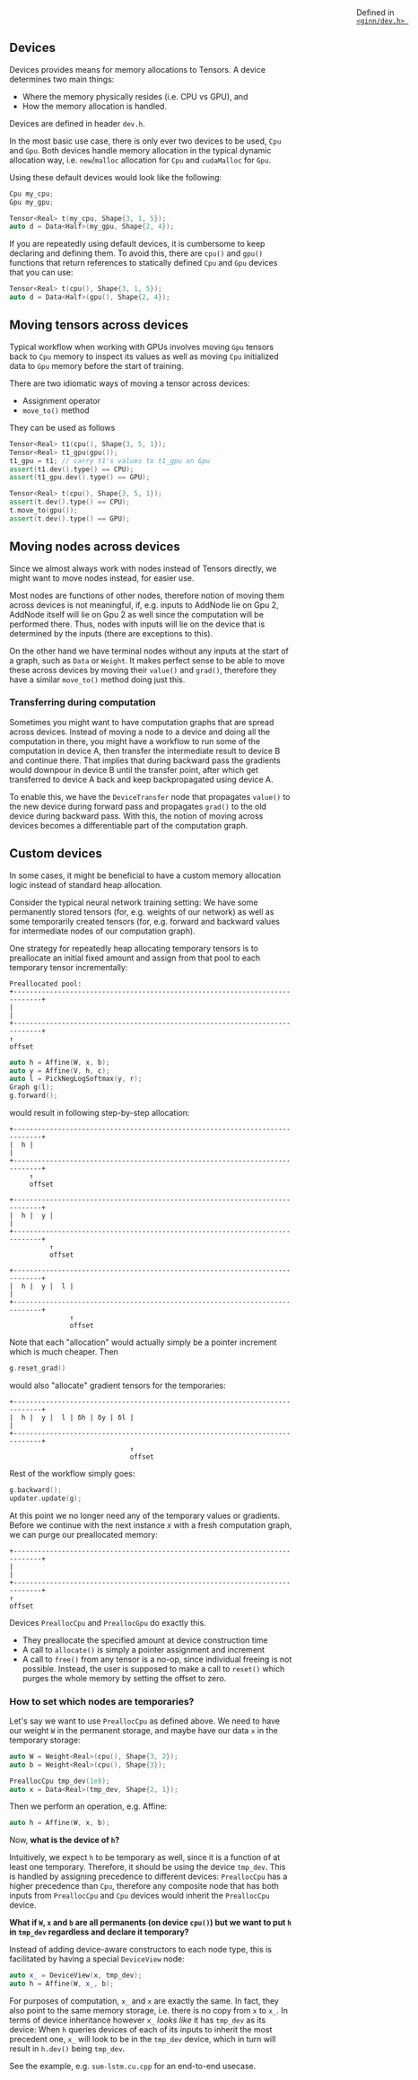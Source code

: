 ## Devices

<span style="position: absolute; top: 20px; right: 20px;"> Defined in <code><a href="https://github.com/ginn-org/ginn/blob/main/ginn/dev.h"> \<ginn/dev.h\> </a></code> </span>

Devices provides means for memory allocations to Tensors. A device determines
two main things:

 - Where the memory physically resides (i.e. CPU vs GPU), and
 - How the memory allocation is handled.

Devices are defined in header `dev.h`.

In the most basic use case, there is only ever two devices to be used,
`Cpu` and `Gpu`. Both devices handle memory allocation in the typical dynamic
allocation way, i.e. `new`/`malloc` allocation for `Cpu` and `cudaMalloc` for
`Gpu`.

Using these default devices would look like the following:
```cpp
Cpu my_cpu;
Gpu my_gpu;

Tensor<Real> t(my_cpu, Shape{3, 1, 5});
auto d = Data<Half>(my_gpu, Shape{2, 4});
```

If you are repeatedly using default devices, it is cumbersome to keep declaring
and defining them. To avoid this, there are `cpu()` and `gpu()` functions
that return references to statically defined `Cpu` and `Gpu` devices that you
can use:
```cpp
Tensor<Real> t(cpu(), Shape{3, 1, 5});
auto d = Data<Half>(gpu(), Shape{2, 4});
```

## Moving tensors across devices

Typical workflow when working with GPUs involves moving `Gpu` tensors back to
`Cpu` memory to inspect its values as well as moving `Cpu` initialized data
to `Gpu` memory before the start of training.

There are two idiomatic ways of moving a tensor across devices:
 - Assignment operator
 - `move_to()` method

They can be used as follows
```cpp
Tensor<Real> t1(cpu(), Shape{3, 5, 1});
Tensor<Real> t1_gpu(gpu());
t1_gpu = t1; // carry t1's values to t1_gpu on Gpu
assert(t1.dev().type() == CPU);
assert(t1_gpu.dev().type() == GPU);
```
```cpp
Tensor<Real> t(cpu(), Shape{3, 5, 1});
assert(t.dev().type() == CPU);
t.move_to(gpu());
assert(t.dev().type() == GPU);
```

## Moving nodes across devices

Since we almost always work with nodes instead of Tensors directly, we might
want to move nodes instead, for easier use. 

Most nodes are functions of other
nodes, therefore notion of moving them across devices is not meaningful, if, e.g.
inputs to AddNode lie on Gpu 2, AddNode itself will lie on Gpu 2 as well since
the computation will be performed there. Thus, nodes with inputs will lie on
the device that is determined by the inputs (there are exceptions to this).

On the other hand we have terminal nodes without any inputs at the start of a
graph, such as `Data` or `Weight`. It makes perfect sense to be able to move
these across devices by moving their `value()` and `grad()`, therefore
they have a similar `move_to()` method doing just this.

### Transferring during computation

Sometimes you might want to have computation graphs that are spread across
devices. Instead of moving a node to a device and doing all the computation in
there, you might have a workflow to run some of the computation in device A,
then transfer the intermediate result to device B and continue there. That
implies that during backward pass the gradients would downpour in device B
until the transfer point, after which get transferred to device A back and
keep backpropagated using device A.

To enable this, we have the `DeviceTransfer` node that propagates `value()`
to the new device during forward pass and propagates `grad()` to the old
device during backward pass. With this, the notion of moving across devices
becomes a differentiable part of the computation graph.

## Custom devices

In some cases, it might be beneficial to have a custom memory allocation logic
instead of standard heap allocation.

Consider the typical neural network
training setting: We have some permanently stored tensors (for, e.g. weights
of our network) as well as some temporarily created tensors (for, e.g. forward
and backward values for intermediate nodes of our computation graph).

One strategy for repeatedly heap allocating temporary tensors is to preallocate
an initial fixed amount and assign from that pool to each temporary tensor
incrementally:

```
Preallocated pool:
+-----------------------------------------------------------------------------+
|                                                                             |
+-----------------------------------------------------------------------------+
↑
offset
```
```cpp
auto h = Affine(W, x, b);
auto y = Affine(V, h, c);
auto l = PickNegLogSoftmax(y, r);
Graph g(l);
g.forward();
```
would result in following step-by-step allocation:
```
+-----------------------------------------------------------------------------+
|  h |                                                                        |
+-----------------------------------------------------------------------------+
     ↑
     offset
```
```
+-----------------------------------------------------------------------------+
|  h |  y |                                                                   |
+-----------------------------------------------------------------------------+
          ↑
          offset
```
```
+-----------------------------------------------------------------------------+
|  h |  y |  l |                                                              |
+-----------------------------------------------------------------------------+
               ↑
               offset
```
Note that each "allocation" would actually simply be a pointer increment which
is much cheaper. Then
```cpp
g.reset_grad()
```
would also "allocate" gradient tensors for the temporaries:
```
+-----------------------------------------------------------------------------+
|  h |  y |  l | δh | δy | δl |                                               |
+-----------------------------------------------------------------------------+
                              ↑
                              offset
```
Rest of the workflow simply goes:
```cpp
g.backward();
updater.update(g);
```
At this point we no longer need any of the temporary values or gradients.
Before we continue with the next instance $x$ with a fresh computation graph,
we can purge our preallocated memory:
```
+-----------------------------------------------------------------------------+
|                                                                             |
+-----------------------------------------------------------------------------+
↑
offset
```

Devices `PreallocCpu` and `PreallocGpu` do exactly this.
 - They preallocate the specified amount at device construction time
 - A call to `allocate()` is simply a pointer assignment and increment
 - A call to `free()` from any tensor is a no-op, since individual freeing is 
 not possible. Instead, the user is supposed to make a call to `reset()` which
 purges the whole memory by setting the offset to zero.

### How to set which nodes are temporaries?

Let's say we want to use `PreallocCpu` as defined above. We need to have our
weight `W` in the permanent storage, and maybe have our data `x` in the
temporary storage:
```cpp
auto W = Weight<Real>(cpu(), Shape{3, 2});
auto b = Weight<Real>(cpu(), Shape{3});

PreallocCpu tmp_dev(1e8);
auto x = Data<Real>(tmp_dev, Shape{2, 1});
```

Then we perform an operation, e.g. Affine:
```cpp
auto h = Affine(W, x, b);
```
Now, __what is the device of `h`?__

Intuitively, we expect `h` to be temporary as well, since it is a function of
at least one temporary. Therefore, it should be using the device `tmp_dev`.
This is handled by assigning precedence to different devices: `PreallocCpu`
has a higher precedence than `Cpu`, therefore any composite node that has both
inputs from `PreallocCpu` and `Cpu` devices would inherit the `PreallocCpu`
device.

__What if `W`, `x` and `b` are all permanents (on device `cpu()`) but we want to
put `h` in `tmp_dev` regardless and declare it temporary?__

Instead of adding device-aware constructors to each node type, this is
facilitated by having a special `DeviceView` node:
```cpp
auto x_ = DeviceView(x, tmp_dev);
auto h = Affine(W, x_, b);
```
For purposes of computation, `x_` and `x` are exactly the same. In fact, they
also point to the same memory storage, i.e. there is no copy from `x` to `x_`.
In terms of device inheritance however `x_` _looks like_ it has `tmp_dev` as its
device: When `h` queries devices of each of its inputs to inherit the most
precedent one, `x_` will look to be in the `tmp_dev` device, which in turn
will result in `h.dev()` being `tmp_dev`.

See the example, e.g. `sum-lstm.cu.cpp` for an end-to-end usecase.
